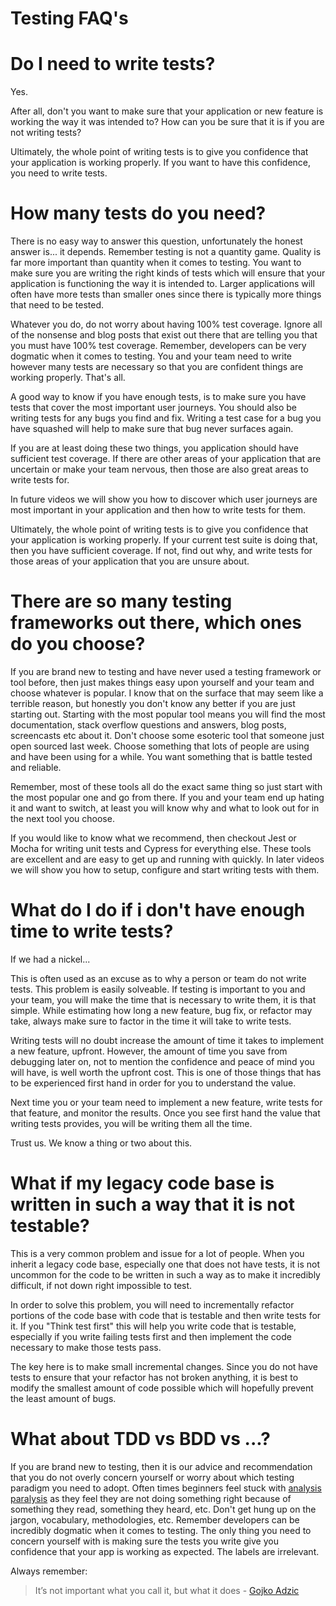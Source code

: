 # Testing FAQ's

# Do I need to write tests?

Yes.

After all, don't you want to make sure that your application or new feature is working the way it was intended to? How can you be sure that it is if you are not writing tests?

Ultimately, the whole point of writing tests is to give you confidence that your application is working properly. If you want to have this confidence, you need to write tests.

# How many tests do you need?

There is no easy way to answer this question, unfortunately the honest answer is... it depends. Remember testing is not a quantity game. Quality is far more important than quantity when it comes to testing. You want to make sure you are writing the right kinds of tests which will ensure that your application is functioning the way it is intended to. Larger applications will often have more tests than smaller ones since there is typically more things that need to be tested.

Whatever you do, do not worry about having 100% test coverage. Ignore all of the nonsense and blog posts that exist out there that are telling you that you must have 100% test coverage. Remember, developers can be very dogmatic when it comes to testing. You and your team need to write however many tests are necessary so that you are confident things are working properly. That's all.

A good way to know if you have enough tests, is to make sure you have tests that cover the most important user journeys. You should also be writing tests for any bugs you find and fix. Writing a test case for a bug you have squashed will help to make sure that bug never surfaces again.

If you are at least doing these two things, you application should have sufficient test coverage. If there are other areas of your application that are uncertain or make your team nervous, then those are also great areas to write tests for.

In future videos we will show you how to discover which user journeys are most important in your application and then how to write tests for them.

Ultimately, the whole point of writing tests is to give you confidence that your application is working properly. If your current test suite is doing that, then you have sufficient coverage. If not, find out why, and write tests for those areas of your application that you are unsure about.

# There are so many testing frameworks out there, which ones do you choose?

If you are brand new to testing and have never used a testing framework or tool before, then just makes things easy upon yourself and your team and choose whatever is popular. I know that on the surface that may seem like a terrible reason, but honestly you don't know any better if you are just starting out. Starting with the most popular tool means you will find the most documentation, stack overflow questions and answers, blog posts, screencasts etc about it. Don't choose some esoteric tool that someone just open sourced last week. Choose something that lots of people are using and have been using for a while. You want something that is battle tested and reliable.

Remember, most of these tools all do the exact same thing so just start with the most popular one and go from there. If you and your team end up hating it and want to switch, at least you will know why and what to look out for in the next tool you choose.

If you would like to know what we recommend, then checkout Jest or Mocha for writing unit tests and Cypress for everything else. These tools are excellent and are easy to get up and running with quickly. In later videos we will show you how to setup, configure and start writing tests with them.

# What do I do if i don't have enough time to write tests?

If we had a nickel...

This is often used as an excuse as to why a person or team do not write tests. This problem is easily solveable. If testing is important to you and your team, you will make the time that is necessary to write them, it is that simple. While estimating how long a new feature, bug fix, or refactor may take, always make sure to factor in the time it will take to write tests.

Writing tests will no doubt increase the amount of time it takes to implement a new feature, upfront. However, the amount of time you save from debugging later on, not to mention the confidence and peace of mind you will have, is well worth the upfront cost. This is one of those things that has to be experienced first hand in order for you to understand the value.

Next time you or your team need to implement a new feature, write tests for that feature, and monitor the results. Once you see first hand the value that writing tests provides, you will be writing them all the time.

Trust us. We know a thing or two about this.

# What if my legacy code base is written in such a way that it is not testable?

This is a very common problem and issue for a lot of people. When you inherit a legacy code base, especially one that does not have tests, it is not uncommon for the code to be written in such a way as to make it incredibly difficult, if not down right impossible to test.

In order to solve this problem, you will need to incrementally refactor portions of the code base with code that is testable and then write tests for it. If you "Think test first" this will help you write code that is testable, especially if you write failing tests first and then implement the code necessary to make those tests pass.

The key here is to make small incremental changes. Since you do not have tests to ensure that your refactor has not broken anything, it is best to modify the smallest amount of code possible which will hopefully prevent the least amount of bugs.

# What about TDD vs BDD vs ...?

If you are brand new to testing, then it is our advice and recommendation that you do not overly concern yourself or worry about which testing paradigm you need to adopt. Often times beginners feel stuck with [analysis paralysis](https://en.wikipedia.org/wiki/Analysis_paralysis) as they feel they are not doing something right because of something they read, something they heard, etc. Don't get hung up on the jargon, vocabulary, methodologies, etc. Remember developers can be incredibly dogmatic when it comes to testing. The only thing you need to concern yourself with is making sure the tests you write give you confidence that your app is working as expected. The labels are irrelevant.

Always remember:

> It’s not important what you call it, but what it does - [Gojko Adzic](https://web.archive.org/web/20150104002755/http://gojko.net/2011/01/12/the-false-dichotomy-of-tests)
